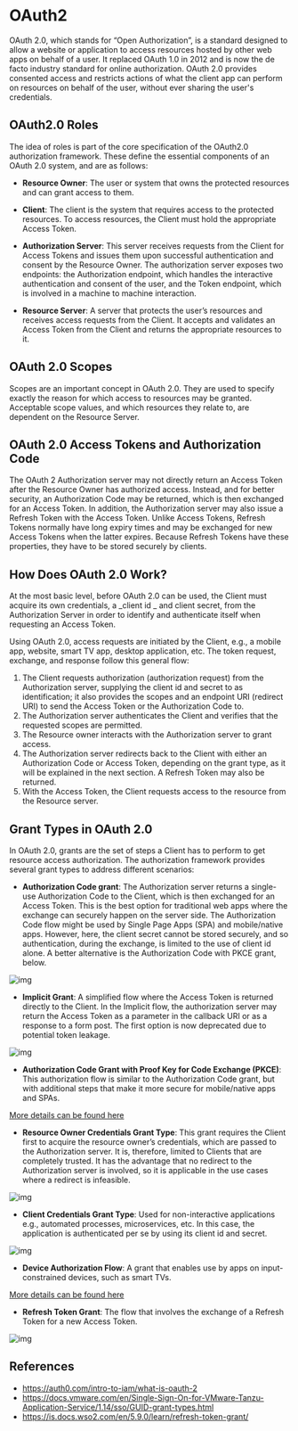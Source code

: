 # OAuth2

OAuth 2.0, which stands for “Open Authorization”, is a standard designed to allow a website or application to access resources hosted by other web apps on behalf of a user. It replaced OAuth 1.0 in 2012 and is now the de facto industry standard for online authorization. OAuth 2.0 provides consented access and restricts actions of what the client app can perform on resources on behalf of the user, without ever sharing the user's credentials.

## OAuth2.0 Roles

The idea of roles is part of the core specification of the OAuth2.0 authorization framework. These define the essential components of an OAuth 2.0 system, and are as follows:

- **Resource Owner**: The user or system that owns the protected resources and can grant access to them.

- **Client**: The client is the system that requires access to the protected resources. To access resources, the Client must hold the appropriate Access Token.

- **Authorization Server**: This server receives requests from the Client for Access Tokens and issues them upon successful authentication and consent by the Resource Owner. The authorization server exposes two endpoints: the Authorization endpoint, which handles the interactive authentication and consent of the user, and the Token endpoint, which is involved in a machine to machine interaction.

- **Resource Server**: A server that protects the user’s resources and receives access requests from the Client. It accepts and validates an Access Token from the Client and returns the appropriate resources to it.

## OAuth 2.0 Scopes

Scopes are an important concept in OAuth 2.0. They are used to specify exactly the reason for which access to resources may be granted. Acceptable scope values, and which resources they relate to, are dependent on the Resource Server.

## OAuth 2.0 Access Tokens and Authorization Code

The OAuth 2 Authorization server may not directly return an Access Token after the Resource Owner has authorized access. Instead, and for better security, an Authorization Code may be returned, which is then exchanged for an Access Token. In addition, the Authorization server may also issue a Refresh Token with the Access Token. Unlike Access Tokens, Refresh Tokens normally have long expiry times and may be exchanged for new Access Tokens when the latter expires. Because Refresh Tokens have these properties, they have to be stored securely by clients.

## How Does OAuth 2.0 Work?

At the most basic level, before OAuth 2.0 can be used, the Client must acquire its own credentials, a _client id _ and client secret, from the Authorization Server in order to identify and authenticate itself when requesting an Access Token.

Using OAuth 2.0, access requests are initiated by the Client, e.g., a mobile app, website, smart TV app, desktop application, etc. The token request, exchange, and response follow this general flow:

1. The Client requests authorization (authorization request) from the Authorization server, supplying the client id and secret to as identification; it also provides the scopes and an endpoint URI (redirect URI) to send the Access Token or the Authorization Code to.
2. The Authorization server authenticates the Client and verifies that the requested scopes are permitted.
3. The Resource owner interacts with the Authorization server to grant access.
4. The Authorization server redirects back to the Client with either an Authorization Code or Access Token, depending on the grant type, as it will be explained in the next section. A Refresh Token may also be returned.
5. With the Access Token, the Client requests access to the resource from the Resource server.

## Grant Types in OAuth 2.0

In OAuth 2.0, grants are the set of steps a Client has to perform to get resource access authorization. The authorization framework provides several grant types to address different scenarios:

- **Authorization Code grant**: The Authorization server returns a single-use Authorization Code to the Client, which is then exchanged for an Access Token. This is the best option for traditional web apps where the exchange can securely happen on the server side. The Authorization Code flow might be used by Single Page Apps (SPA) and mobile/native apps. However, here, the client secret cannot be stored securely, and so authentication, during the exchange, is limited to the use of client id alone. A better alternative is the Authorization Code with PKCE grant, below.

![img](docs/authorization-code-grant-type-flow.png)

- **Implicit Grant**: A simplified flow where the Access Token is returned directly to the Client. In the Implicit flow, the authorization server may return the Access Token as a parameter in the callback URI or as a response to a form post. The first option is now deprecated due to potential token leakage.

![img](docs/implicit-grant-type.png)

- **Authorization Code Grant with Proof Key for Code Exchange (PKCE)**: This authorization flow is similar to the Authorization Code grant, but with additional steps that make it more secure for mobile/native apps and SPAs.

[More details can be found here](https://auth0.com/docs/get-started/authentication-and-authorization-flow/authorization-code-flow-with-proof-key-for-code-exchange-pkce)

- **Resource Owner Credentials Grant Type**: This grant requires the Client first to acquire the resource owner’s credentials, which are passed to the Authorization server. It is, therefore, limited to Clients that are completely trusted. It has the advantage that no redirect to the Authorization server is involved, so it is applicable in the use cases where a redirect is infeasible.

![img](docs/resource-owner-password-flow.png)

- **Client Credentials Grant Type**: Used for non-interactive applications e.g., automated processes, microservices, etc. In this case, the application is authenticated per se by using its client id and secret.

![img](docs/client-credentials-grant-type-roles.png)

- **Device Authorization Flow**: A grant that enables use by apps on input-constrained devices, such as smart TVs.

[More details can be found here](https://auth0.com/docs/get-started/authentication-and-authorization-flow/device-authorization-flow)

- **Refresh Token Grant**: The flow that involves the exchange of a Refresh Token for a new Access Token.

![img](docs/oauth-refresh-token-diagram.png)

## References

- https://auth0.com/intro-to-iam/what-is-oauth-2
- https://docs.vmware.com/en/Single-Sign-On-for-VMware-Tanzu-Application-Service/1.14/sso/GUID-grant-types.html
- https://is.docs.wso2.com/en/5.9.0/learn/refresh-token-grant/
